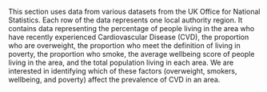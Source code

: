 This section uses data from various datasets from the UK Office for National Statistics. Each row of the data represents one local authority region. It contains data representing the percentage of people living in the area who have recently experienced Cardiovascular Disease (CVD), the proportion who are overweight, the proportion who meet the definition of living in poverty, the proportion who smoke, the average wellbeing score of people living in the area, and the total population living in each area. We are interested in identifying which of these factors (overweight, smokers, wellbeing, and poverty) affect the prevalence of CVD in an area.

